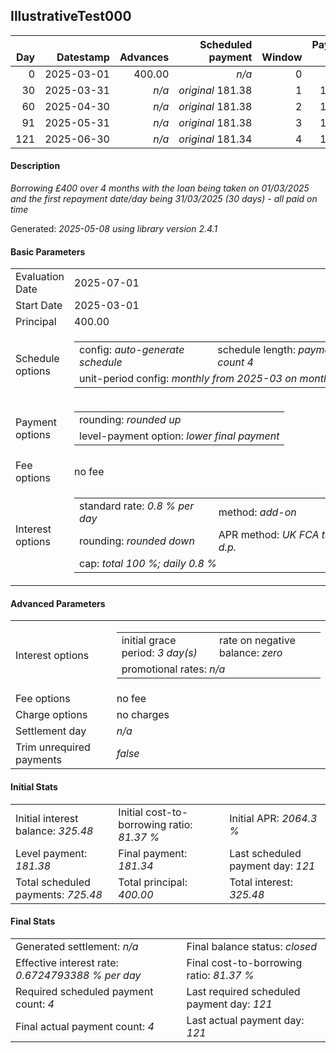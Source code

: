 <h2>IllustrativeTest000</h2>
<table>
    <thead style="vertical-align: bottom;">
        <th class="ci00" style="text-align: right;">Day</th>
        <th class="ci01" style="text-align: right;">Datestamp</th>
        <th class="ci02" style="text-align: right;">Advances</th>
        <th class="ci03" style="text-align: right;">Scheduled payment</th>
        <th class="ci04" style="text-align: right;">Window</th>
        <th class="ci05" style="text-align: right;">Payment due</th>
        <th class="ci06" style="text-align: right;">Actual payments</th>
        <th class="ci07" style="text-align: right;">Net effect</th>
        <th class="ci08" style="text-align: right;">Payment status</th>
        <th class="ci09" style="text-align: right;">Balance status</th>
        <th class="ci10" style="text-align: right;">Actuarial interest</th>
        <th class="ci11" style="text-align: right;">New interest</th>
        <th class="ci12" style="text-align: right;">Interest portion</th>
        <th class="ci13" style="text-align: right;">Principal portion</th>
        <th class="ci14" style="text-align: right;">Interest balance</th>
        <th class="ci15" style="text-align: right;">Principal balance</th>
    </thead>
    <tr style="text-align: right;">
        <td class="ci00">0</td>
        <td class="ci01" style="white-space: nowrap;">2025-03-01</td>
        <td class="ci02">400.00</td>
        <td class="ci03" style="white-space: nowrap;"><i>n/a<i></td>
        <td class="ci04">0</td>
        <td class="ci05">0.00</td>
        <td class="ci06"><i>n/a</i></td>
        <td class="ci07">0.00</td>
        <td class="ci08"><i>none&nbsp;scheduled</i></td>
        <td class="ci09">open</td>
        <td class="ci10">0.0000</td>
        <td class="ci11">0.0000</td>
        <td class="ci12">0.00</td>
        <td class="ci13">0.00</td>
        <td class="ci14">325.4800</td>
        <td class="ci15">400.00</td>
    </tr>
    <tr style="text-align: right;">
        <td class="ci00">30</td>
        <td class="ci01" style="white-space: nowrap;">2025-03-31</td>
        <td class="ci02"><i>n/a</i></td>
        <td class="ci03" style="white-space: nowrap;"><i>original</i> 181.38</td>
        <td class="ci04">1</td>
        <td class="ci05">181.38</td>
        <td class="ci06"><i>confirmed</i>&nbsp;181.38</td>
        <td class="ci07">181.38</td>
        <td class="ci08"><i>payment&nbsp;made</i></td>
        <td class="ci09">open</td>
        <td class="ci10">96.0000</td>
        <td class="ci11">0.0000</td>
        <td class="ci12">181.38</td>
        <td class="ci13">0.00</td>
        <td class="ci14">144.1000</td>
        <td class="ci15">400.00</td>
    </tr>
    <tr style="text-align: right;">
        <td class="ci00">60</td>
        <td class="ci01" style="white-space: nowrap;">2025-04-30</td>
        <td class="ci02"><i>n/a</i></td>
        <td class="ci03" style="white-space: nowrap;"><i>original</i> 181.38</td>
        <td class="ci04">2</td>
        <td class="ci05">181.38</td>
        <td class="ci06"><i>confirmed</i>&nbsp;181.38</td>
        <td class="ci07">181.38</td>
        <td class="ci08"><i>payment&nbsp;made</i></td>
        <td class="ci09">open</td>
        <td class="ci10">96.0000</td>
        <td class="ci11">0.0000</td>
        <td class="ci12">144.10</td>
        <td class="ci13">37.28</td>
        <td class="ci14">0.0000</td>
        <td class="ci15">362.72</td>
    </tr>
    <tr style="text-align: right;">
        <td class="ci00">91</td>
        <td class="ci01" style="white-space: nowrap;">2025-05-31</td>
        <td class="ci02"><i>n/a</i></td>
        <td class="ci03" style="white-space: nowrap;"><i>original</i> 181.38</td>
        <td class="ci04">3</td>
        <td class="ci05">181.38</td>
        <td class="ci06"><i>confirmed</i>&nbsp;181.38</td>
        <td class="ci07">181.38</td>
        <td class="ci08"><i>payment&nbsp;made</i></td>
        <td class="ci09">open</td>
        <td class="ci10">89.9546</td>
        <td class="ci11">0.0000</td>
        <td class="ci12">0.00</td>
        <td class="ci13">181.38</td>
        <td class="ci14">0.0000</td>
        <td class="ci15">181.34</td>
    </tr>
    <tr style="text-align: right;">
        <td class="ci00">121</td>
        <td class="ci01" style="white-space: nowrap;">2025-06-30</td>
        <td class="ci02"><i>n/a</i></td>
        <td class="ci03" style="white-space: nowrap;"><i>original</i> 181.34</td>
        <td class="ci04">4</td>
        <td class="ci05">181.34</td>
        <td class="ci06"><i>confirmed</i>&nbsp;181.34</td>
        <td class="ci07">181.34</td>
        <td class="ci08"><i>payment&nbsp;made</i></td>
        <td class="ci09">closed</td>
        <td class="ci10">43.5216</td>
        <td class="ci11">0.0000</td>
        <td class="ci12">0.00</td>
        <td class="ci13">181.34</td>
        <td class="ci14">0.0000</td>
        <td class="ci15">0.00</td>
    </tr>
</table>
<h4>Description</h4>
<p><i>Borrowing £400 over 4 months with the loan being taken on 01/03/2025 and the first repayment date/day being 31/03/2025 (30 days) - all paid on time</i></p>
<p>Generated: <i>2025-05-08 using library version 2.4.1</i></p>
<h4>Basic Parameters</h4>
<table>
    <tr>
        <td>Evaluation Date</td>
        <td>2025-07-01</td>
    </tr>
    <tr>
        <td>Start Date</td>
        <td>2025-03-01</td>
    </tr>
    <tr>
        <td>Principal</td>
        <td>400.00</td>
    </tr>
    <tr>
        <td>Schedule options</td>
        <td>
            <table>
                <tr>
                    <td>config: <i>auto-generate schedule</i></td>
                    <td>schedule length: <i><i>payment count</i> 4</i></td>
                </tr>
                <tr>
                    <td colspan="2" style="white-space: nowrap;">unit-period config: <i>monthly from 2025-03 on month-end</i></td>
                </tr>
            </table>
        </td>
    </tr>
    <tr>
        <td>Payment options</td>
        <td>
            <table>
                <tr>
                    <td>rounding: <i>rounded up</i></td>
                </tr>
                <tr>
                    <td>level-payment option: <i>lower&nbsp;final&nbsp;payment</i></td>
                </tr>
            </table>
        </td>
    </tr>
    <tr>
        <td>Fee options</td>
        <td>no fee
        </td>
    </tr>
    <tr>
        <td>Interest options</td>
        <td>
            <table>
                <tr>
                    <td>standard rate: <i>0.8 % per day</i></td>
                    <td>method: <i>add-on</i></td>
                </tr>
                <tr>
                    <td>rounding: <i>rounded down</i></td>
                    <td>APR method: <i>UK FCA to 1 d.p.</i></td>
                </tr>
                <tr>
                    <td colspan="2">cap: <i>total 100 %; daily 0.8 %</td>
                </tr>
            </table>
        </td>
    </tr>
</table>
<h4>Advanced Parameters</h4>
<table>
    <tr>
        <td>Interest options</td>
        <td>
            <table>
                <tr>
                    <td>initial grace period: <i>3 day(s)</i></td>
                    <td>rate on negative balance: <i>zero</i></td>
                </tr>
                <tr>
                    <td colspan="2">promotional rates: <i><i>n/a</i></i></td>
                </tr>
            </table>
        </td>
    </tr>
    <tr>
        <td>Fee options</td>
        <td>no fee
        </td>
    </tr>
    <tr>
        <td>Charge options</td>
        <td>no charges
        </td>
    </tr>
    <tr>
        <td>Settlement day</td><td><i><i>n/a</i></i></td>
    </tr>
    <tr>
        <td>Trim unrequired payments</td><td><i>false</i></td>
    </tr>
</table>
<h4>Initial Stats</h4>
<table>
    <tr>
        <td>Initial interest balance: <i>325.48</i></td>
        <td>Initial cost-to-borrowing ratio: <i>81.37 %</i></td>
        <td>Initial APR: <i>2064.3 %</i></td>
    </tr>
    <tr>
        <td>Level payment: <i>181.38</i></td>
        <td>Final payment: <i>181.34</i></td>
        <td>Last scheduled payment day: <i>121</i></td>
    </tr>
    <tr>
        <td>Total scheduled payments: <i>725.48</i></td>
        <td>Total principal: <i>400.00</i></td>
        <td>Total interest: <i>325.48</i></td>
    </tr>
</table>
<h4>Final Stats</h4>
<table>
    <tr>
        <td>Generated settlement: <i><i>n/a</i></i></td>
        <td>Final balance status: <i>closed</i></td>
    </tr>
    <tr>
        <td>Effective interest rate: <i>0.6724793388 % per day</i></td>
        <td>Final cost-to-borrowing ratio: <i>81.37 %</i></td>
    </tr>
    <tr>
        <td>Required scheduled payment count: <i>4</i></td>
        <td>Last required scheduled payment day: <i>121</i></td>
    </tr>
    <tr>
        <td>Final actual payment count: <i>4</i></td>
        <td>Last actual payment day: <i>121</i></td>
    </tr>
</table>
